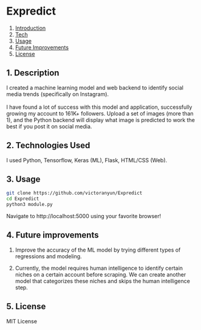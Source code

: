 # Expredict

1. [ Introduction ](#intro)
2. [ Tech ](#tech)
3. [ Usage ](#usage)
4. [ Future Improvements ](#tests)
5. [ License ](#license)

<a name="intro"></a>
## 1. Description

I created a machine learning model and web backend to identify social media trends (specifically on Instagram). <br> <br>
I have found a lot of success with this model and application, successfully growing my account to 161K+ followers.
Upload a set of images (more than 1), and the Python backend will display what image is predicted to work the best if you post it on social media. <br>

<a name="tech"></a>
## 2. Technologies Used

I used Python, Tensorflow, Keras (ML), Flask, HTML/CSS (Web).

<a name="usage"></a>
## 3. Usage

```bash
git clone https://github.com/victoranyun/Expredict
cd Expredict
python3 module.py
```

Navigate to http://localhost:5000 using your favorite browser!

<a name="improvements"></a>
## 4. Future improvements
1. Improve the accuracy of the ML model by trying different types of regressions and modeling.

2. Currently, the model requires human intelligence to identify certain niches on a certain account before scraping. We can create another model that categorizes these niches and skips the human intelligence step.

<a name="license"></a>
## 5. License 
MIT License
